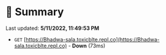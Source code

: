 # 📖 Summary
Last updated: **5/11/2022, 11:49:53 PM**

- `GET` [https://Bhadwa-sala.toxicblte.repl.co](https://Bhadwa-sala.toxicblte.repl.co) - **Down** (73ms)
